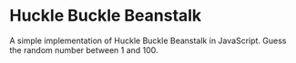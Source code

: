 # Huckle Buckle Beanstalk

A simple implementation of Huckle Buckle Beanstalk in JavaScript. Guess the random number between 1 and 100.